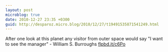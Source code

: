 ```yaml
---
layout: post
microblog: true
date: 2010-12-27 23:35 +0300
guid: http://desparoz.micro.blog/2010/12/27/t19491535871541249.html
---
```

After one look at this planet any visitor from outer space would say "I want to see the manager" - William S. Burroughs [flpbd.it/c6Po](http://flpbd.it/c6Po)
